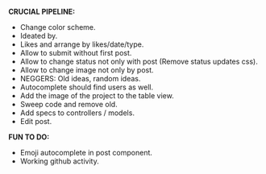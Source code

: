 __CRUCIAL PIPELINE:__
 * Change color scheme.
 * Ideated by.
 * Likes and arrange by likes/date/type.
 * Allow to submit without first post.
 * Allow to change status not only with post (Remove status updates css). 
 * Allow to change image not only by post.
 * NEGGERS: Old ideas, random ideas.
 * Autocomplete should find users as well.
 * Add the image of the project to the table view.
 * Sweep code and remove old.
 * Add specs to controllers / models.
 * Edit post.

__FUN TO DO:__
 * Emoji autocomplete in post component.
 * Working github activity.
